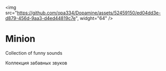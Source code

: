 <img src="https://github.com/opa334/Dopamine/assets/52459150/ed04dd3e-d879-456d-9aa3-d4ed44819c7e", widght="64" />

# Minion

Collection of funny sounds

Коллекция забавных звуков
